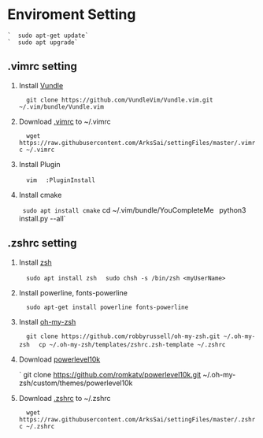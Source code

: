 # Enviroment Setting


    `  sudo apt-get update`
    `  sudo apt upgrade`

## .vimrc setting

1. Install [Vundle](https://github.com/VundleVim/Vundle.vim)

    `  git clone https://github.com/VundleVim/Vundle.vim.git ~/.vim/bundle/Vundle.vim`

2. Download [.vimrc](https://raw.githubusercontent.com/ArksSai/settingFiles/master/.vimrc) to ~/.vimrc

    `  wget https://raw.githubusercontent.com/ArksSai/settingFiles/master/.vimrc ~/.vimrc`

3. Install Plugin

    `  vim`
    `  :PluginInstall`

4. Install cmake

    `  sudo apt install cmake
    `  cd ~/.vim/bundle/YouCompleteMe`
    `  python3 install.py --all`


## .zshrc setting

1. Install [zsh](https://github.com/ohmyzsh/ohmyzsh)

    `  sudo apt install zsh`
    `  sudo chsh -s /bin/zsh <myUserName>`
    
2. Install powerline,  fonts-powerline

    `  sudo apt-get install powerline fonts-powerline`

3. Install [oh-my-zsh](https://github.com/ohmyzsh/ohmyzsh)

    `  git clone https://github.com/robbyrussell/oh-my-zsh.git ~/.oh-my-zsh`
    `  cp ~/.oh-my-zsh/templates/zshrc.zsh-template ~/.zshrc`
    
4. Download [powerlevel10k](https://github.com/romkatv/powerlevel10k)

    `  git clone https://github.com/romkatv/powerlevel10k.git ~/.oh-my-zsh/custom/themes/powerlevel10k
    
5. Download [.zshrc](https://raw.githubusercontent.com/ArksSai/settingFiles/master/.zshrc) to ~/.zshrc

    `  wget https://raw.githubusercontent.com/ArksSai/settingFiles/master/.zshrc ~/.zshrc`
